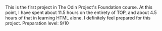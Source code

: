 This is the first project in The Odin Project's Foundation course. At this point, I have spent about 11.5 hours on the entirety of TOP, and about 4.5 hours of that in learning HTML alone. I definitely feel prepared for this project. Preparation level: 9/10